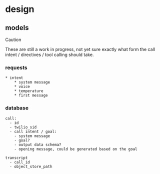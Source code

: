 # design

## models

> [!CAUTION]
> These are still a work in progress, not yet sure exactly what form the call
> intent / directives / tool calling should take.

### requests

```
* intent
    * system message
    * voice
    * temperature
    * first message
```

### database

```
call:
  - id
  - twilio_sid
  - call intent / goal:
    - system message
    - goal?
    - output data schema?
    - opening message, could be generated based on the goal

transcript
  - call_id
  - object_store_path
```
